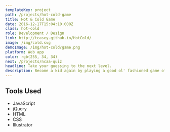 ```yaml
---
templateKey: project
path: /projects/hot-cold-game
title: Hot & Cold Game
date: 2016-12-17T15:04:10.000Z
class: hot-cold
role: Development / Design
link: http://tcasey.github.io/HotCold/
image: /img/cold.svg
demoImage: /img/hot-cold/game.png
platform: Web app
color: rgb(255, 34, 34)
next: /projects/ncaa-quiz
headline: Take your guessing to the next level.
description: Become a kid again by playing a good ol' fashioned game of Hot & Cold with a new twist.
---
```


## Tools Used

* JavaScript
* jQuery
* HTML
* CSS
* Illustrator
